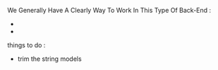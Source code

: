 We Generally Have A Clearly Way To Work In This Type Of Back-End :

-
-

things to do :

- trim the string models
